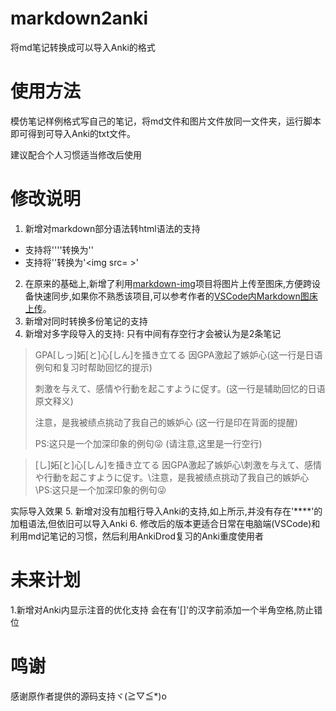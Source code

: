 # markdown2anki

 将md笔记转换成可以导入Anki的格式

# 使用方法

模仿笔记样例格式写自己的笔记，将md文件和图片文件放同一文件夹，运行脚本即可得到可导入Anki的txt文件。

建议配合个人习惯适当修改后使用

# 修改说明

1. 新增对markdown部分语法转html语法的支持
 - 支持将''''转换为'<code></code>'
 - 支持将'[]()'转换为'<img src= >'
2. 在原来的基础上,新增了利用[markdown-img](https://github.com/icexmoon/markdown-img)项目将图片上传至图床,方便跨设备快速同步,如果你不熟悉该项目,可以参考作者的[VSCode内Markdown图床上传](https://www.yuque.com/noheartpen/gur8p4/rkop5l)。
3. 新增对同时转换多份笔记的支持
4. 新增对多字段导入的支持: 只有中间有存空行才会被认为是2条笔记

>GPA[しっ]妬[と]心[しん]を掻き立てる 因GPA激起了嫉妒心(这一行是日语例句和复习时帮助回忆的提示)
>
>刺激を与えて、感情や行動を起こすように促す。(这一行是辅助回忆的日语原文释义)
>
>注意，是我被绩点挑动了我自己的嫉妒心 (这一行是印在背面的提醒)
>
>PS:这只是一个加深印象的例句😜
>               (请注意,这里是一行空行)

>[し]妬[と]心[しん]を掻き立てる 因GPA激起了嫉妒心\刺激を与えて、感情や行動を起こすように促す。\注意，是我被绩点挑动了我自己的嫉妒心 \PS:这只是一个加深印象的例句😜

实际导入效果
5. 新增对没有加粗行导入Anki的支持,如上所示,并没有存在'****'的加粗语法,但依旧可以导入Anki
6. 修改后的版本更适合日常在电脑端(VSCode)和利用md记笔记的习惯，然后利用AnkiDrod复习的Anki重度使用者

# 未来计划
1.新增对Anki内显示注音的优化支持 会在有'[]'的汉字前添加一个半角空格,防止错位



# 鸣谢

感谢原作者提供的源码支持ヾ(≧▽≦*)o
